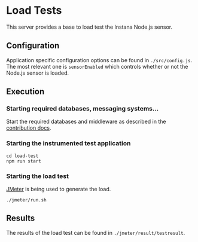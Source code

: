 # Load Tests
This server provides a base to load test the Instana Node.js sensor.

## Configuration
Application specific configuration options can be found in `./src/config.js`. The most relevant one is `sensorEnabled` which controls whether or not the Node.js sensor is loaded.

## Execution

### Starting required databases, messaging systems…
Start the required databases and middleware as described in the [contribution docs](https://github.com/instana/nodejs-sensor/blob/master/CONTRIBUTING.md).

### Starting the instrumented test application

```
cd load-test
npm run start
```

### Starting the load test
[JMeter](https://jmeter.apache.org/) is being used to generate the load.

```
./jmeter/run.sh
```

## Results
The results of the load test can be found in `./jmeter/result/testresult`.
